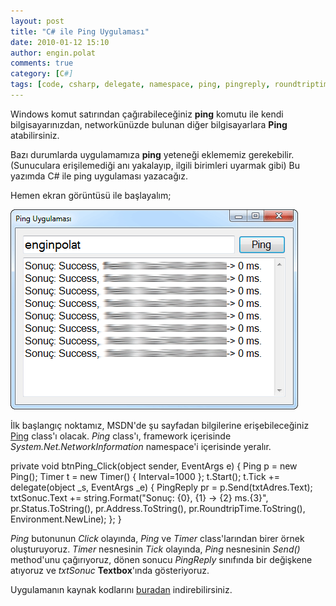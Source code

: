 ```yaml
---
layout: post
title: "C# ile Ping Uygulaması"
date: 2010-01-12 15:10
author: engin.polat
comments: true
category: [C#]
tags: [code, csharp, delegate, namespace, ping, pingreply, roundtriptime, send, source, textbox, timer]
---
```

Windows komut satırından çağırabileceğiniz **ping** komutu ile kendi bilgisayarınızdan, networkünüzde bulunan diğer bilgisayarlara **Ping** atabilirsiniz.

Bazı durumlarda uygulamamıza **ping** yeteneği eklememiz gerekebilir. (Sunuculara erişilemediği anı yakalayıp, ilgili birimleri uyarmak gibi) Bu yazımda C# ile ping uygulaması yazacağız.

Hemen ekran görüntüsü ile başlayalım;

<a href="/assets/uploads/2010/01/Ping_1.png">![](/assets/uploads/2010/01/Ping_1.png "Ping_1")</a>

İlk başlangıç noktamız, MSDN'de şu sayfadan bilgilerine erişebileceğiniz <a title="MSDN: Ping" href="http://msdn.microsoft.com/en-us/library/system.net.networkinformation.ping.aspx" target="_blank">Ping</a> class'ı olacak. *Ping* class'ı, framework içerisinde *System.Net.NetworkInformation* namespace'i içerisinde yeralır.



private void btnPing_Click(object sender, EventArgs e)
{
    Ping p = new Ping();
    Timer t = new Timer() { Interval=1000 };
    t.Start();
    t.Tick += delegate(object _s, EventArgs _e) {
        PingReply pr = p.Send(txtAdres.Text);
        txtSonuc.Text += string.Format("Sonuç: {0}, {1} -&gt; {2} ms.{3}", pr.Status.ToString(), pr.Address.ToString(), pr.RoundtripTime.ToString(), Environment.NewLine);
    };
}


*Ping* butonunun *Click* olayında, *Ping* ve *Timer* class'larından birer örnek oluşturuyoruz. *Timer* nesnesinin *Tick* olayında, *Ping* nesnesinin *Send()* method'unu çağırıyoruz, dönen sonucu *PingReply* sınıfında bir değişkene atıyoruz ve *txtSonuc* **Textbox**'ında gösteriyoruz.

Uygulamanın kaynak kodlarını <a title="enginpolat.com: Ping Uygulaması" href="/assets/uploads/2010/01/PingUygulamasi.rar" target="_blank">buradan</a> indirebilirsiniz.


